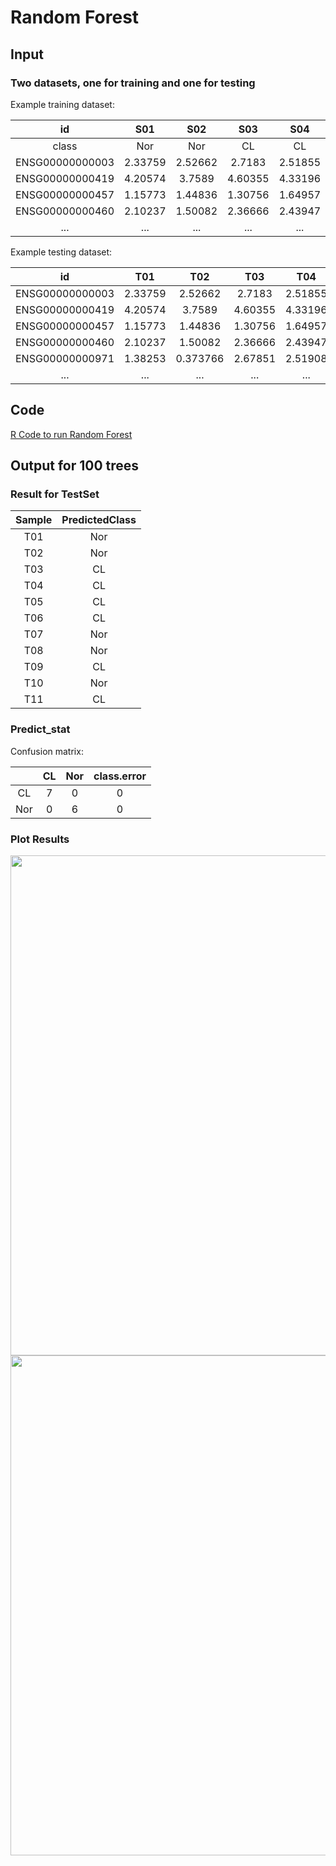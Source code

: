 # Random Forest

## Input 
### Two datasets, one for training and one for testing 

Example training dataset: 

|id|S01|S02|S03|S04|S05|S06|S07|S08|S09|S10|S11|S12|S13|
|:-:|:-:|:-:|:-:|:-:|:-:|:-:|:-:|:-:|:-:|:-:|:-:|:-:|:-:|
|class|Nor|Nor|CL|CL|CL|CL|Nor|Nor|CL|Nor|Nor|CL|CL|
|ENSG00000000003|2.33759|2.52662|2.7183|2.51855|3.04828|1.9738|2.24389|2.38385|2.57132|1.30435|1.4402|1.10014|1.58609|
|ENSG00000000419|4.20574|3.7589|4.60355|4.33196|3.99043|3.36449|3.95675|3.37951|3.60308|3.9614|3.61078|3.40717|3.35534|
|ENSG00000000457|1.15773|1.44836|1.30756|1.64957|1.22521|1.10778|1.65392|1.3595|1.614|1.55099|1.19662|0.790419|0.80516|
|ENSG00000000460|2.10237|1.50082|2.36666|2.43947|2.50501|2.28542|2.7399|1.68931|2.43887|2.77064|2.4063|0.930404|1.14447|
|...|...|...|...|...|...|...|...|...|...|...|...|...|...|

Example testing dataset: 

|id|T01|T02|T03|T04|T05|T06|T07|T08|T09|T10|T11|
|:-:|:-:|:-:|:-:|:-:|:-:|:-:|:-:|:-:|:-:|:-:|:-:|
|ENSG00000000003|2.33759|2.52662|2.7183|2.51855|3.04828|1.9738|2.24389|2.38385|2.57132|1.30435|1.10014|
|ENSG00000000419|4.20574|3.7589|4.60355|4.33196|3.99043|3.36449|3.95675|3.37951|3.60308|3.9614|3.40717|
|ENSG00000000457|1.15773|1.44836|1.30756|1.64957|1.22521|1.10778|1.65392|1.3595|1.614|1.55099|0.790419|
|ENSG00000000460|2.10237|1.50082|2.36666|2.43947|2.50501|2.28542|2.7399|1.68931|2.43887|2.77064|0.930404|
|ENSG00000000971|1.38253|0.373766|2.67851|2.51908|1.58319|2.63903|1.50035|1.08973|1.92864|0|0|
|...|...|...|...|...|...|...|...|...|...|...|...|

## Code  

[R Code to run Random Forest](https://github.com/vanngocthuyla/Data_Analysis/tree/main/scripts/sequencing/RandomForest_code.R)  

## Output for 100 trees
### Result for TestSet

|Sample|PredictedClass|
|:----:|:------------:|
|T01|Nor|
|T02|Nor|
|T03|CL|
|T04|CL|
|T05|CL|
|T06|CL|
|T07|Nor|
|T08|Nor|
|T09|CL|
|T10|Nor|
|T11|CL|

### Predict_stat
Confusion matrix:

|   |CL|Nor|class.error|
|:-:|:-:|:-:|:---------:|
|CL |7|0|0|
|Nor|0|6|0|

### Plot Results

<img src='https://vanngocthuyla.github.io/Data_Analysis/images/omics/Random_Forest_Plot.jpg' width="800">

<img src='https://vanngocthuyla.github.io/Data_Analysis/images/omics/Feature_Important_Plot.jpg' width="800">
